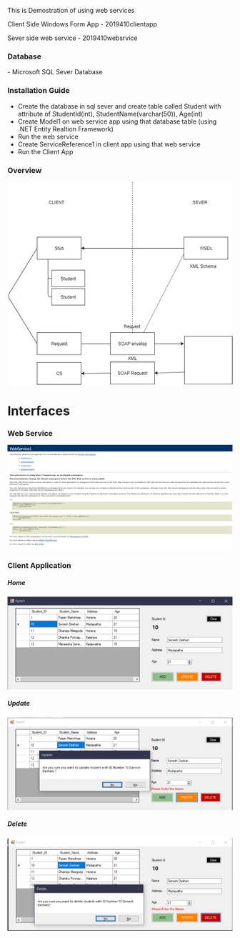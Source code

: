 This is Demostration of using web services

<p>Client Side Windows Form App - 2019410clientapp</p>
<p>Sever side web service - 2019410websrvice</p>

<h3>Database</h3>
- Microsoft SQL Sever Database

<h3>Installation Guide</h3>
<ul>
<li>Create the database in sql sever and create table called Student with attribute of StudentId(int), StudentName(varchar(50)), Age(int)</li>
<li>Create Model1 on web service app using that database table (using .NET Entity Realtion Framework)</li>
<li>Run the web service</li>
<li>Create ServiceReference1 in client app using that web service</li>
<li>Run the Client App</li>
</ul>

<h3>Overview</h3>
<img src="/Theory/WebServicesTheory.png"/>
</br>
<h1>Interfaces</h1>

<h3>Web Service</h3>
<img src="/OUTPUT/WebService.PNG"/>


<h3>Client Application</h3>
<h5>Home</h5>
<img src="/OUTPUT/ClientApp.PNG"/>
<h5>Update</h5>
<img src="/OUTPUT/ClientAppUpdate.PNG"/>
<h5>Delete</h5>
<img src="/OUTPUT/ClientAppDelete.PNG"/>
